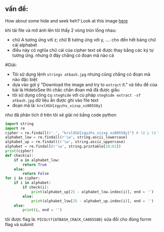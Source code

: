 ## vấn đề:
How about some hide and seek heh?
Look at this image [here](https://artifacts.picoctf.net/c/240/atbash.jpg)

khi tải file và mở ảnh lên tôi thấy 2 vòng tròn lồng nhau:
* chữ A tương ứng với z; chữ B tương ứng với y, .... cho đến hết bảng chữ cái alphabet
* điều này có nghĩa chữ cái của cipher text sẽ được thay bằng các ký tự tương ứng.
nhưng ở đây chẳng có đoạn mã nào cả

#Giải:
- Tôi sử dụng lệnh `strings atbash.jpg` nhưng cũng chẳng có đoạn mã nào đặc biệt
- dựa vào gợi ý "Download the image and try to `extract` it."
và tiêu đề của bài là HidetoSee thì chắc chắn đoạn mã đã được giấu
- tôi sử dụng công cụ `steghide` với cú pháp `steghide extract -sf atbash.jpg` dữ liệu ẩn được ghi vào file text 
- đoạn mã là: `krxlXGU{zgyzhs_xizxp_xz00558y}`

như đã phân tích ở trên tôi sẽ giải nó bằng code python
```python
import string
import re
cipher = re.findall(r'.', "krxlXGU{zgyzhs_xizxp_xz00558y}") # lấy tất cả các ký tự
alphabet_low = re.findall(r'\w', string.ascii_lowercase)   
alphabet_up = re.findall(r'\w', string.ascii_uppercase)
alphabet = re.findall(r'\w', string.printable[10:62]) 
print(cipher)
def check(a):
    if a in alphabet_low:
        return True
    else:
        return False
for i in cipher:
    if i in alphabet:
        if check(i):
            print(alphabet_up[25 - alphabet_low.index(i)], end = '')
        else:
            print(alphabet_low[25 - alphabet_up.index(i)], end = '')
    else:
        print(i, end = '')

```
tôi được flag là: `PICOctf{ATBASH_CRACK_CA00558B}`
sửa đổi cho đúng forrm flag và submit
